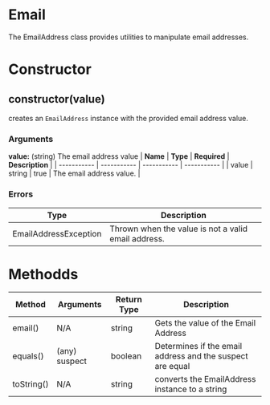 # Email
The EmailAddress class provides utilities to manipulate email addresses.

# Constructor
## constructor(value)
creates an `EmailAddress` instance with the provided email address value.

### Arguments
**value:** (string) The email address value
| **Name** | **Type** | **Required** | **Description** |
| ----------- | ----------- | ----------- | ----------- |
| value | string | true | The email address value. |

### Errors
| **Type** | **Description** |
| ----------- | ----------- |
| EmailAddressException | Thrown when the value is not a valid email address. |

# Methodds
| **Method** | **Arguments** | **Return Type** | **Description** |
| ----------- | ----------- | ----------- | ----------- |
| email() | N/A | string | Gets the value of the Email Address |
| equals() | (any) suspect | boolean | Determines if the email address and the suspect are equal |
| toString() | N/A | string | converts the EmailAddress instance to a string |